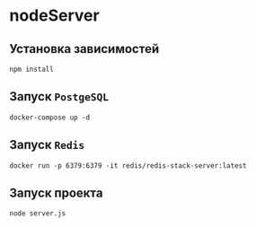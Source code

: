 # nodeServer
## Установка зависимостей
```npm
npm install
```
## Запуск ```PostgeSQL```
```docker
docker-compose up -d
```
## Запуск ```Redis```
```docker
docker run -p 6379:6379 -it redis/redis-stack-server:latest
```
## Запуск проекта
```npm
node server.js
```
